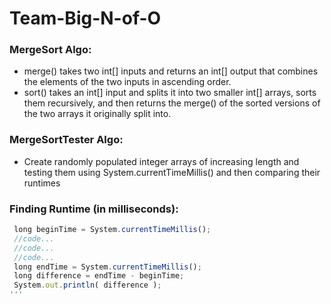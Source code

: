 # **Team-Big-N-of-O**

### MergeSort Algo:
  * merge() takes two int[] inputs and returns an int[] output that combines the elements of the two inputs in ascending order.
  * sort() takes an int[] input and splits it into two smaller int[] arrays, sorts them recursively, and then returns the merge() of the sorted versions of the two arrays it originally split into.

### MergeSortTester Algo:
  * Create randomly populated integer arrays of increasing length and testing them using System.currentTimeMillis() and then comparing their runtimes

### Finding Runtime (in milliseconds):
```javascript
 long beginTime = System.currentTimeMillis();
 //code...
 //code...
 //code...
 long endTime = System.currentTimeMillis(); 
 long difference = endTime - beginTime;
 System.out.println( difference );
'''
